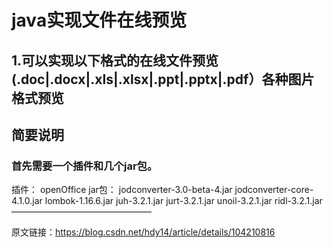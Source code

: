 # java实现文件在线预览


## 1.可以实现以下格式的在线文件预览(.doc|.docx|.xls|.xlsx|.ppt|.pptx|.pdf）各种图片格式预览



## 简要说明

### 首先需要一个插件和几个jar包。
插件：
openOffice
jar包：
jodconverter-3.0-beta-4.jar
jodconverter-core-4.1.0.jar
lombok-1.16.6.jar
juh-3.2.1.jar
jurt-3.2.1.jar
unoil-3.2.1.jar
ridl-3.2.1.jar
————————————————

原文链接：https://blog.csdn.net/hdy14/article/details/104210816




